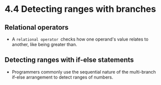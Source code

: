 # 4.4 Detecting ranges with branches

## Relational operators
* A `relational operator `checks how one operand's value relates to another, like being greater than.

## Detecting ranges with if-else statements
* Programmers commonly use the sequential nature of the multi-branch if-else arrangement to detect ranges of numbers.

